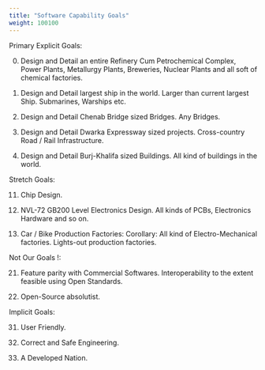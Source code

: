 ```yaml
---
title: "Software Capability Goals"
weight: 100100
---
```

Primary Explicit Goals:

0. Design and Detail an entire Refinery Cum Petrochemical Complex, Power Plants, Metallurgy Plants, Breweries, Nuclear Plants and all soft of chemical factories.

1. Design and Detail largest ship in the world. Larger than current largest Ship. Submarines, Warships etc.

2. Design and Detail Chenab Bridge sized Bridges. Any Bridges.

3. Design and Detail Dwarka Expressway sized projects. Cross-country Road / Rail Infrastructure.

4. Design and Detail Burj-Khalifa sized Buildings. All kind of buildings in the world.


Stretch Goals:

11. Chip Design.

12. NVL-72 GB200 Level Electronics Design. All kinds of PCBs, Electronics Hardware and so on.

13. Car / Bike Production Factories: Corollary: All kind of Electro-Mechanical factories. Lights-out production factories.


Not Our Goals !:

21. Feature parity with Commercial Softwares. Interoperability to the extent feasible using Open Standards.

22. Open-Source absolutist.


Implicit Goals:

31. User Friendly.

32. Correct and Safe Engineering.

33. A Developed Nation.
